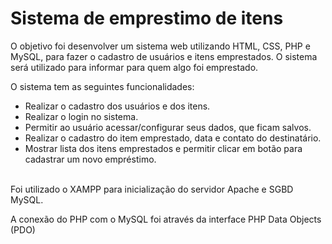 # Sistema de emprestimo de itens
O objetivo foi desenvolver um sistema web utilizando HTML, CSS, PHP e MySQL, para fazer o cadastro de usuários e itens emprestados. O sistema será utilizado para informar para quem algo foi emprestado.

O sistema tem as seguintes funcionalidades:
- Realizar o cadastro dos usuários e dos itens. 
- Realizar o login no sistema.
- Permitir ao usuário acessar/configurar seus dados, que ficam salvos. 
- Realizar o cadastro do item emprestado, data e contato do destinatário.
- Mostrar lista dos itens emprestados e permitir clicar em botão para cadastrar um novo empréstimo.

<p><br/>Foi utilizado o XAMPP para inicialização do servidor Apache e SGBD MySQL.</p>
<p>A conexão do PHP com o MySQL foi através da interface PHP Data Objects (PDO)</p>

